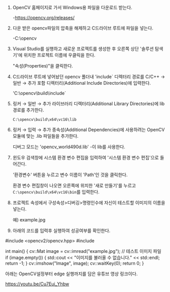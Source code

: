 1. OpenCV 홈페이지로 가서 Windows용 파일을 다운로드 받는다.

   -https://opencv.org/releases/

2. 다운 받은 opencv파일의 압축을 해제하고 C드라이브 루트에 파일을 넣는다.

   -C:\opencv


3. Visual Studio를 실행하고 새로운 프로젝트를 생성한 후 오른쪽 상단 '솔루션 탐색기'에 위치한 프로젝트 이름에 우클릭을 한다.

   "속성(Properties)"을 클릭한다.


4. C드라이브 루트에 넣어놨던 opencv 폴더내  'include` 디렉터리 경로를 C/C++ → 일반 → 추가 포함 디렉터리(Additional Include Directories)에 입력한다.

   'C:\opencv\build\include`


5. 링커 → 일반 → 추가 라이브러리 디렉터리(Additional Library Directories)에 lib 경로를 추가한다.

   `C:\opencv\build\x64\vc16\lib`


6. 링커 → 입력 → 추가 종속성(Additional Dependencies)에 사용하려는 OpenCV 모듈에 맞는 .lib 파일들을 추가한다.

   디버그 모드는 'opencv_world490d.lib' -이 lib를 사용한다.


7. 윈도우 검색창에 시스템 환경 변수 편집을 입력하여 '시스템 환경 변수 편집'으로 들어간다.

   '환경변수' 버튼을 누르고 변수 이름이 'Path'인 것을 클릭한다.

   환경 변수 편집창이 나오면 오른쪽에 위치한 '새로 만들기'를 누르고 `C:\opencv\build\x64\vc16\bin`를 입력한다.


8. 프로젝트 속성에서 구성속성>디버깅>명령인수에 자신이 테스트할 이미지의 이름을 넣는다.

   예) example.jpg


9. 아래의 코드를 입력후 실행하여 성공여부를 확인한다.


#include <opencv2/opencv.hpp>
#include <iostream>

int main() {
    cv::Mat image = cv::imread("example.jpg"); // 테스트 이미지 파일
    if (image.empty()) {
        std::cout << "이미지를 불러올 수 없습니다." << std::endl;
        return -1;
    }
    cv::imshow("Image", image);
    cv::waitKey(0);
    return 0;
}


아래는 OpenCV설정부터 edge 실행까지를 담은 유튜브 영상 링크이다.

https://youtu.be/Cu7Eui_Yhbw






